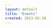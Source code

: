 ```yaml
---
layout: default
title: "Events"
created: 2023-03-20
---
```


<!--

Place for imaginary or existing events

- Malleable Computing / AI Thinktank
- Website crafting (ongoing)
- 

-->